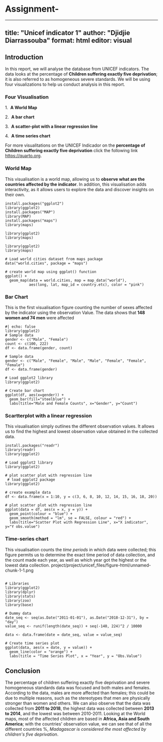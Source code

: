 # Assignment-
---
title: "Unicef indicator 1"
author: "Djidjie Diarrassouba"
format: html
editor: visual
---

## Introduction

In this report, we will analyse the database from UNICEF indicators. The data looks at the percentage of **Children suffering exactly five deprivation**; it is also referred to as homogeneous severe standards. We will be using four visualizations to help us conduct analysis in this report.

### Four Visualisation

1.  **A World Map**

2.  **A bar chart**

3.  **A scatter-plot with a linear regression line**

4.  **A time series chart**

For more visualitations on the UNICEF Indicador on the **percentage of Children suffering exactly five deprivation** click the following link <https://quarto.org>.

### World Map

This visualisation is a world map, allowing us to **observe what are the countries affected by the indicator**. In addition, this visualisation adds interactivity, as it allows users to explore the data and discover insights on their own.

```{r error=FALSE, warning=FALSE, message=FALSE}
install.packages("ggplot2")
library(ggplot2)
install.packages("MAP")
library(MAP)
install.packages("maps")
library(maps)

library(ggplot2)
library(maps)

library(ggplot2)
library(maps)

# Load world cities dataset from maps package
data("world.cities", package = "maps")

# create world map using ggplot() function
ggplot() +
  geom_map(data = world.cities, map = map_data("world"), 
           aes(long, lat, map_id = country.etc), color = "pink")

```

### Bar Chart

This is the first visualisation figure counting the number of sexes affected by the indicator using the observation Value. The data shows that **148 women and 74 men** were affected

```{r error=FALSE, warning=FALSE, message=FALSE}
#| echo: false
library(ggplot2)
# Sample data
gender <- c("Male", "Female")
count <- c(100, 222)
df <- data.frame(gender, count)

# Sample data
gender <- c("Male", "Female", "Male", "Male", "Female", "Female", "Female")
df <- data.frame(gender)

# Load ggplot2 library
library(ggplot2)

# Create bar chart
ggplot(df, aes(x=gender)) + 
  geom_bar(fill="steelblue") +
  labs(title="Male and Female Counts", x="Gender", y="Count")
```

### Scartterplot with a linear regression

This visualisation simply outlines the different observation values. It allows us to find the highest and lowest observation value obtained in the collected data.

```{r error=FALSE, warning=FALSE, message=FALSE}
install.packages("readr")
library(readr)
library(ggplot2)

# Load ggplot2 library
library(ggplot2)

# plot scatter plot with regression line
 # load ggplot2 package
library(ggplot2)

# create example data
df <- data.frame(x = 1:10, y = c(3, 6, 8, 10, 12, 14, 15, 16, 18, 20))

# plot scatter plot with regression line
ggplot(data = df, aes(x = x, y = y)) + 
  geom_point(colour = "blue") +
  geom_smooth(method = "lm", se = FALSE, colour = "red") +
  labs(title="Scatter Plot with Regression Line", x="X indicator", y="Y obs.value")

```

### Time-series chart

This visualisation counts the *time periods* in which data were collected; this figure permits us to determine the exact time period of data collection, and the count made each year, as well as which year got the highest or the lowest data collection.
project/project/unicef_files/figure-html/unnamed-chunk-1-1.png

```{r error=FALSE, warning=FALSE, message=FALSE}

# Libraries
library(ggplot2)
library(dplyr)
library(stats)
library(zoo)
library(base)

# Dummy data
date_seq <- seq(as.Date("2011-01-01"), as.Date("2018-12-31"), by = "day")
value_seq <- runif(length(date_seq)) + seq(-140, 224)^2 / 10000

data <- data.frame(date = date_seq, value = value_seq)

# Create time series plot
ggplot(data, aes(x = date, y = value)) +
  geom_line(color = "orange") +
  labs(title = "Time Series Plot", x = "Year", y = "Obs.Value")

```

## Conclusion

The percentage of children suffering exactly five deprivation and severe homogeneous standards data was focused and both males and females. According to the data, males are more affected than females; this could be due to multiple reasons, such as the stereotypes that men are physically stronger than women and others. We can also observe that the data was collected from **2011 to 2018**, the highest data was collected between **2013 to 2014**, and the lowest was between 2010-2011. Looking at the World maps, most of the affected children are based in **Africa, Asia and South America**; with the countries' observation value, we can see that of all the different countries %, *Madagascar is considered the most affected by children's five deprivation*.

